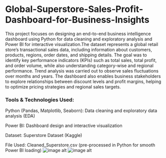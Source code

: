 # Global-Superstore-Sales-Profit-Dashboard-for-Business-Insights
This project focuses on designing an end-to-end business intelligence dashboard using Python for data cleaning and exploratory analysis and Power BI for interactive visualization.The dataset represents a global retail store’s transactional sales data, including information about customers, products, regions, order dates, and shipping details.
The goal was to identify key performance indicators (KPIs) such as total sales, total profit, and order volume, while also understanding category-wise and regional performance. Trend analysis was carried out to observe sales fluctuations over months and years. The dashboard also enables business stakeholders to explore relationships between discount levels and profit margins, helping to optimize pricing strategies and regional sales targets.

###   Tools & Technologies Used:

Python (Pandas, Matplotlib, Seaborn): Data cleaning and exploratory data analysis (EDA)

Power BI: Dashboard design and interactive visualization

Dataset: Superstore Dataset (Kaggle)

File Used: Cleaned_Superstore.csv (pre-processed in Python for smooth Power BI loading)
![image alt]()
![image alt]()

